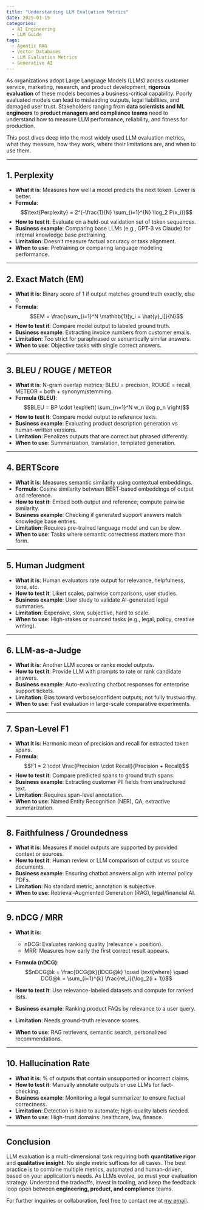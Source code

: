 ```yaml
---
title: "Understanding LLM Evaluation Metrics"
date: 2025-01-15
categories:
  - AI Engineering
  - LLM Guide
tags:
  - Agentic RAG
  - Vector Databases
  - LLM Evaluation Metrics
  - Generative AI
---
```


As organizations adopt Large Language Models (LLMs) across customer service, marketing, research, and product development, **rigorous evaluation** of these models becomes a business-critical capability. Poorly evaluated models can lead to misleading outputs, legal liabilities, and damaged user trust. Stakeholders ranging from **data scientists and ML engineers** to **product managers and compliance teams** need to understand how to measure LLM performance, reliability, and fitness for production.

This post dives deep into the most widely used LLM evaluation metrics, what they measure, how they work, where their limitations are, and when to use them.

---

## 1. Perplexity

* **What it is**: Measures how well a model predicts the next token. Lower is better.
* **Formula**: $$\text{Perplexity} = 2^{-\frac{1}{N} \sum_{i=1}^{N} \log_2 P(x_i)}$$
* **How to test it**: Evaluate on a held-out validation set of token sequences.
* **Business example**: Comparing base LLMs (e.g., GPT-3 vs Claude) for internal knowledge base pretraining.
* **Limitation**: Doesn’t measure factual accuracy or task alignment.
* **When to use**: Pretraining or comparing language modeling performance.

---

## 2. Exact Match (EM)

* **What it is**: Binary score of 1 if output matches ground truth exactly, else 0.
* **Formula**: $$EM = \frac{\sum_{i=1}^N \mathbb{1}[y_i = \hat{y}_i]}{N}$$
* **How to test it**: Compare model output to labeled ground truth.
* **Business example**: Extracting invoice numbers from customer emails.
* **Limitation**: Too strict for paraphrased or semantically similar answers.
* **When to use**: Objective tasks with single correct answers.

---

## 3. BLEU / ROUGE / METEOR

* **What it is**: N-gram overlap metrics; BLEU = precision, ROUGE = recall, METEOR = both + synonym/stemming.
* **Formula (BLEU)**: $$BLEU = BP \cdot \exp\left( \sum_{n=1}^N w_n \log p_n \right)$$
* **How to test it**: Compare model output to reference texts.
* **Business example**: Evaluating product description generation vs human-written versions.
* **Limitation**: Penalizes outputs that are correct but phrased differently.
* **When to use**: Summarization, translation, templated generation.

---

## 4. BERTScore

* **What it is**: Measures semantic similarity using contextual embeddings.
* **Formula**: Cosine similarity between BERT-based embeddings of output and reference.
* **How to test it**: Embed both output and reference; compute pairwise similarity.
* **Business example**: Checking if generated support answers match knowledge base entries.
* **Limitation**: Requires pre-trained language model and can be slow.
* **When to use**: Tasks where semantic correctness matters more than form.

---

## 5. Human Judgment

* **What it is**: Human evaluators rate output for relevance, helpfulness, tone, etc.
* **How to test it**: Likert scales, pairwise comparisons, user studies.
* **Business example**: User study to validate AI-generated legal summaries.
* **Limitation**: Expensive, slow, subjective, hard to scale.
* **When to use**: High-stakes or nuanced tasks (e.g., legal, policy, creative writing).

---

## 6. LLM-as-a-Judge

* **What it is**: Another LLM scores or ranks model outputs.
* **How to test it**: Provide LLM with prompts to rate or rank candidate answers.
* **Business example**: Auto-evaluating chatbot responses for enterprise support tickets.
* **Limitation**: Bias toward verbose/confident outputs; not fully trustworthy.
* **When to use**: Fast evaluation in large-scale comparative experiments.

---

## 7. Span-Level F1

* **What it is**: Harmonic mean of precision and recall for extracted token spans.
* **Formula**: $$F1 = 2 \cdot \frac{Precision \cdot Recall}{Precision + Recall}$$
* **How to test it**: Compare predicted spans to ground truth spans.
* **Business example**: Extracting customer PII fields from unstructured text.
* **Limitation**: Requires span-level annotation.
* **When to use**: Named Entity Recognition (NER), QA, extractive summarization.

---

## 8. Faithfulness / Groundedness

* **What it is**: Measures if model outputs are supported by provided context or sources.
* **How to test it**: Human review or LLM comparison of output vs source documents.
* **Business example**: Ensuring chatbot answers align with internal policy PDFs.
* **Limitation**: No standard metric; annotation is subjective.
* **When to use**: Retrieval-Augmented Generation (RAG), legal/financial AI.

---

## 9. nDCG / MRR

* **What it is**:

  * nDCG: Evaluates ranking quality (relevance + position).
  * MRR: Measures how early the first correct result appears.
* **Formula (nDCG)**:
  $$nDCG@k = \frac{DCG@k}{IDCG@k} \quad \text{where} \quad DCG@k = \sum_{i=1}^{k} \frac{rel_i}{\log_2(i + 1)}$$
* **How to test it**: Use relevance-labeled datasets and compute for ranked lists.
* **Business example**: Ranking product FAQs by relevance to a user query.
* **Limitation**: Needs ground-truth relevance scores.
* **When to use**: RAG retrievers, semantic search, personalized recommendations.

---

## 10. Hallucination Rate

* **What it is**: % of outputs that contain unsupported or incorrect claims.
* **How to test it**: Manually annotate outputs or use LLMs for fact-checking.
* **Business example**: Monitoring a legal summarizer to ensure factual correctness.
* **Limitation**: Detection is hard to automate; high-quality labels needed.
* **When to use**: High-trust domains: healthcare, law, finance.

---

## Conclusion

LLM evaluation is a multi-dimensional task requiring both **quantitative rigor** and **qualitative insight**. No single metric suffices for all cases. The best practice is to combine multiple metrics, automated and human-driven, based on your application’s needs. As LLMs evolve, so must your evaluation strategy. Understand the tradeoffs, invest in tooling, and keep the feedback loop open between **engineering, product, and compliance** teams.

For further inquiries or collaboration, feel free to contact me at [my email](mailto:tungvutelecom@gmail.com).